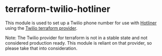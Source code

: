 # terraform-twilio-hotliner

This module is used to set up a Twilio phone number for use with [Hotliner](https://hotliner.me/) using the [Twilio terraform provider](https://github.com/twilio/terraform-provider-twilio).

Note: The Twilio provider for terraform is not in a stable state and not considered production ready. This module is reliant on that provider, so please take that into consideration.
